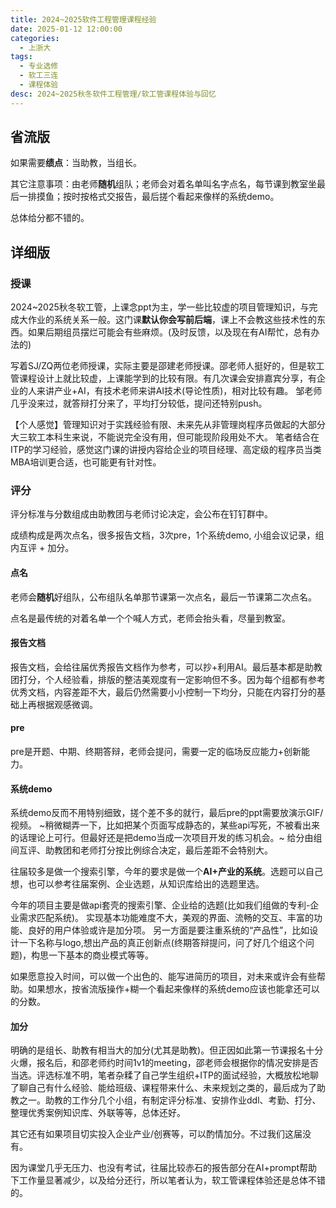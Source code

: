 ```yaml
---
title: 2024~2025软件工程管理课程经验
date: 2025-01-12 12:00:00
categories:
  - 上浙大
tags:
  - 专业选修
  - 软工三连
  - 课程体验
desc: 2024~2025秋冬软件工程管理/软工管课程体验与回忆
---
```


## 省流版
如果需要**绩点**：当助教，当组长。

其它注意事项：由老师**随机**组队；老师会对着名单叫名字点名，每节课到教室坐最后一排摸鱼；按时按格式交报告，最后搓个看起来像样的系统demo。

总体给分都不错的。


## 详细版

### 授课
2024~2025秋冬软工管，上课念ppt为主，学一些比较虚的项目管理知识，与完成大作业的系统关系一般。这门课**默认你会写前后端**，课上不会教这些技术性的东西。如果后期组员摆烂可能会有些麻烦。(及时反馈，以及现在有AI帮忙，总有办法的)

写着SJ/ZQ两位老师授课，实际主要是邵建老师授课。邵老师人挺好的，但是软工管课程设计上就比较虚，上课能学到的比较有限。有几次课会安排嘉宾分享，有企业的人来讲产业+AI，有技术老师来讲AI技术(导论性质)，相对比较有趣。
邹老师几乎没来过，就答辩打分来了，平均打分较低，提问还特别push。


【个人感觉】管理知识对于实践经验有限、未来先从非管理岗程序员做起的大部分大三软工本科生来说，不能说完全没有用，但可能现阶段用处不大。
笔者结合在ITP的学习经验，感觉这门课的讲授内容给企业的项目经理、高定级的程序员当类MBA培训更合适，也可能更有针对性。

### 评分

评分标准与分数组成由助教团与老师讨论决定，会公布在钉钉群中。

成绩构成是两次点名，很多报告文档，3次pre，1个系统demo, 小组会议记录，组内互评 + 加分。

#### 点名

老师会**随机**好组队，公布组队名单那节课第一次点名，最后一节课第二次点名。

点名是最传统的对着名单一个个喊人方式，老师会抬头看，尽量到教室。

#### 报告文档
报告文档，会给往届优秀报告文档作为参考，可以抄+利用AI。最后基本都是助教团打分，个人经验看，排版的整洁美观度有一定影响但不多。因为每个组都有参考优秀文档，内容差距不大，最后仍然需要小小控制一下均分，只能在内容打分的基础上再根据观感微调。

#### pre
pre是开题、中期、终期答辩，老师会提问，需要一定的临场反应能力+创新能力。

#### 系统demo
系统demo反而不用特别细致，搓个差不多的就行，最后pre的ppt需要放演示GIF/视频。
~稍微糊弄一下，比如把某个页面写成静态的，某些api写死，不被看出来的话理论上可行。但最好还是把demo当成一次项目开发的练习机会。~
给分由组间互评、助教团和老师打分按比例综合决定，最后差距不会特别大。

往届较多是做一个搜索引擎，今年的要求是做一个**AI+产业的系统**。选题可以自己想，也可以参考往届案例、企业选题，从知识库给出的选题里选。

今年的项目主要是做api套壳的搜索引擎、企业给的选题(比如我们组做的专利-企业需求匹配系统)。
实现基本功能难度不大，美观的界面、流畅的交互、丰富的功能、良好的用户体验或许是加分项。
另一方面是要注重系统的“产品性”，比如设计一下名称与logo,想出产品的真正创新点(终期答辩提问，问了好几个组这个问题)，构思一下基本的商业模式等等。

如果愿意投入时间，可以做一个出色的、能写进简历的项目，对未来或许会有些帮助。如果想水，按省流版操作+糊一个看起来像样的系统demo应该也能拿还可以的分数。

#### 加分
明确的是组长、助教有相当大的加分(尤其是助教)。但正因如此第一节课报名十分火爆，报名后，和邵老师约时间1v1的meeting，邵老师会根据你的情况安排是否当选。评选标准不明，笔者杂糅了自己学生组织+ITP的面试经验，大概放松地聊了聊自己有什么经验、能给班级、课程带来什么、未来规划之类的，最后成为了助教之一。助教的工作分几个小组，有制定评分标准、安排作业ddl、考勤、打分、整理优秀案例知识库、外联等等，总体还好。

其它还有如果项目切实投入企业产业/创赛等，可以酌情加分。不过我们这届没有。

因为课堂几乎无压力、也没有考试，往届比较赤石的报告部分在AI+prompt帮助下工作量显著减少，以及给分还行，所以笔者认为，软工管课程体验还是总体不错的。


